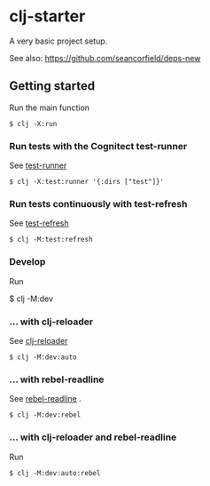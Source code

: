 # clj-starter

A very basic project setup.

See also: https://github.com/seancorfield/deps-new

## Getting started

Run the main function

    $ clj -X:run

### Run tests with the Cognitect test-runner

See [test-runner](https://github.com/cognitect-labs/test-runner)

    $ clj -X:test:runner '{:dirs ["test"]}'

### Run tests continuously with test-refresh

See [test-refresh](https://github.com/jakemcc/test-refresh)

    $ clj -M:test:refresh

### Develop

Run

   $ clj -M:dev

### ... with clj-reloader

See [clj-reloader](https://github.com/thiru/clj-reloader)

    $ clj -M:dev:auto

### ... with rebel-readline

See [rebel-readline](https://github.com/bhauman/rebel-readline) .

    $ clj -M:dev:rebel

### ... with clj-reloader and rebel-readline

Run

    $ clj -M:dev:auto:rebel